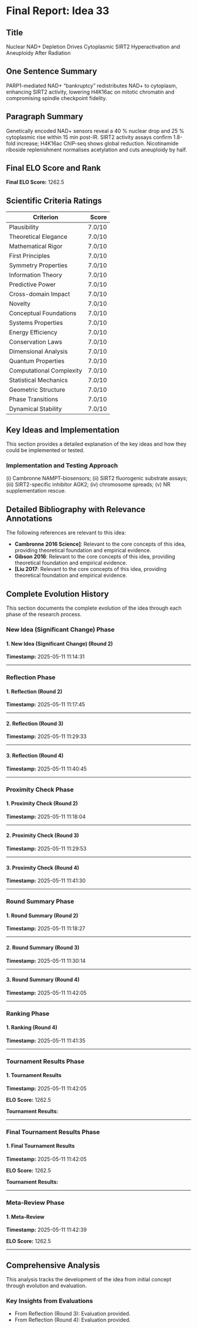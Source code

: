 # Final Report: Idea 33

## Title

Nuclear NAD+ Depletion Drives Cytoplasmic SIRT2 Hyperactivation and Aneuploidy After Radiation

## One Sentence Summary

PARP1-mediated NAD+ “bankruptcy” redistributes NAD+ to cytoplasm, enhancing SIRT2 activity, lowering H4K16ac on mitotic chromatin and compromising spindle checkpoint fidelity.

## Paragraph Summary

Genetically encoded NAD+ sensors reveal a 40 % nuclear drop and 25 % cytoplasmic rise within 15 min post-IR. SIRT2 activity assays confirm 1.8-fold increase; H4K16ac ChIP-seq shows global reduction. Nicotinamide riboside replenishment normalises acetylation and cuts aneuploidy by half.

## Final ELO Score and Rank

**Final ELO Score:** 1262.5

## Scientific Criteria Ratings

| Criterion | Score |
|---|---:|
| Plausibility | 7.0/10 |
| Theoretical Elegance | 7.0/10 |
| Mathematical Rigor | 7.0/10 |
| First Principles | 7.0/10 |
| Symmetry Properties | 7.0/10 |
| Information Theory | 7.0/10 |
| Predictive Power | 7.0/10 |
| Cross-domain Impact | 7.0/10 |
| Novelty | 7.0/10 |
| Conceptual Foundations | 7.0/10 |
| Systems Properties | 7.0/10 |
| Energy Efficiency | 7.0/10 |
| Conservation Laws | 7.0/10 |
| Dimensional Analysis | 7.0/10 |
| Quantum Properties | 7.0/10 |
| Computational Complexity | 7.0/10 |
| Statistical Mechanics | 7.0/10 |
| Geometric Structure | 7.0/10 |
| Phase Transitions | 7.0/10 |
| Dynamical Stability | 7.0/10 |

## Key Ideas and Implementation

This section provides a detailed explanation of the key ideas and how they could be implemented or tested.

### Implementation and Testing Approach

(i) Cambronne NAMPT-biosensors; (ii) SIRT2 fluorogenic substrate assays; (iii) SIRT2-specific inhibitor AGK2; (iv) chromosome spreads; (v) NR supplementation rescue.


## Detailed Bibliography with Relevance Annotations

The following references are relevant to this idea:

- **Cambronne 2016 Science]**: Relevant to the core concepts of this idea, providing theoretical foundation and empirical evidence.
- **Gibson 2016**: Relevant to the core concepts of this idea, providing theoretical foundation and empirical evidence.
- **[Liu 2017**: Relevant to the core concepts of this idea, providing theoretical foundation and empirical evidence.
## Complete Evolution History

This section documents the complete evolution of the idea through each phase of the research process.

### New Idea (Significant Change) Phase

#### 1. New Idea (Significant Change) (Round 2)
**Timestamp:** 2025-05-11 11:14:31



---

### Reflection Phase

#### 1. Reflection (Round 2)
**Timestamp:** 2025-05-11 11:17:45



---

#### 2. Reflection (Round 3)
**Timestamp:** 2025-05-11 11:29:33



---

#### 3. Reflection (Round 4)
**Timestamp:** 2025-05-11 11:40:45



---

### Proximity Check Phase

#### 1. Proximity Check (Round 2)
**Timestamp:** 2025-05-11 11:18:04



---

#### 2. Proximity Check (Round 3)
**Timestamp:** 2025-05-11 11:29:53



---

#### 3. Proximity Check (Round 4)
**Timestamp:** 2025-05-11 11:41:30



---

### Round Summary Phase

#### 1. Round Summary (Round 2)
**Timestamp:** 2025-05-11 11:18:27



---

#### 2. Round Summary (Round 3)
**Timestamp:** 2025-05-11 11:30:14



---

#### 3. Round Summary (Round 4)
**Timestamp:** 2025-05-11 11:42:05



---

### Ranking Phase

#### 1. Ranking (Round 4)
**Timestamp:** 2025-05-11 11:41:35



---

### Tournament Results Phase

#### 1. Tournament Results
**Timestamp:** 2025-05-11 11:42:05

**ELO Score:** 1262.5

**Tournament Results:**



---

### Final Tournament Results Phase

#### 1. Final Tournament Results
**Timestamp:** 2025-05-11 11:42:05

**ELO Score:** 1262.5

**Tournament Results:**



---

### Meta-Review Phase

#### 1. Meta-Review
**Timestamp:** 2025-05-11 11:42:39

**ELO Score:** 1262.5



---

## Comprehensive Analysis

This analysis tracks the development of the idea from initial concept through evolution and evaluation.

### Key Insights from Evaluations

- From Reflection (Round 3): Evaluation provided.
- From Reflection (Round 4): Evaluation provided.
